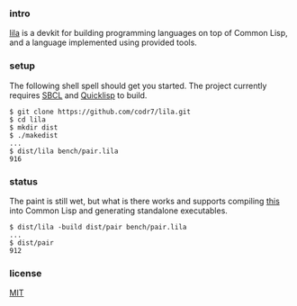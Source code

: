 ### intro
[lila](https://github.com/codr7/lila) is a devkit for building programming languages on top of Common Lisp, and a language implemented using provided tools.

### setup
The following shell spell should get you started. The project currently requires [SBCL](http://www.sbcl.org/) and [Quicklisp](https://www.quicklisp.org/beta/) to build.

```
$ git clone https://github.com/codr7/lila.git
$ cd lila
$ mkdir dist
$ ./makedist
...
$ dist/lila bench/pair.lila
916
```

### status
The paint is still wet, but what is there works and supports compiling [this](https://github.com/codr7/lila/blob/master/bench/pair.lila) into Common Lisp and generating standalone executables.

```
$ dist/lila -build dist/pair bench/pair.lila
...
$ dist/pair
912
```

### license
[MIT](https://github.com/codr7/lila/blob/master/LICENSE.txt)